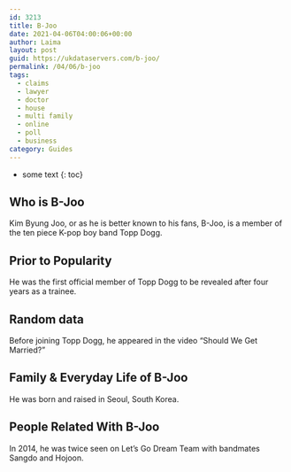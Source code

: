 ```yaml
---
id: 3213
title: B-Joo
date: 2021-04-06T04:00:06+00:00
author: Laima
layout: post
guid: https://ukdataservers.com/b-joo/
permalink: /04/06/b-joo
tags:
  - claims
  - lawyer
  - doctor
  - house
  - multi family
  - online
  - poll
  - business
category: Guides
---
```


* some text
{: toc}


## Who is B-Joo
                  
                  
                  
Kim Byung Joo, or as he is better known to his fans, B-Joo, is a member of the ten piece K-pop boy band Topp Dogg.
                  
              
            
              
            
                
                
                
## Prior to Popularity
                  
                  
                  
He was the first official member of Topp Dogg to be revealed after four years as a trainee.
                  
              
            
              
            
                
                
                
## Random data
                  
                  
                  
Before joining Topp Dogg, he appeared in the video &#8220;Should We Get Married?&#8221;
                  
              
            
              
            
                
                
                
## Family & Everyday Life of B-Joo
                  
                  
                  
He was born and raised in Seoul, South Korea.
                  
              
            
              
            
                
                
                
## People Related With B-Joo
                  
                  
                  
In 2014, he was twice seen on Let&#8217;s Go Dream Team with bandmates Sangdo and Hojoon.
                  
              
            
              
            
                
              
            
              
              
            
            
              
            
          
          
          